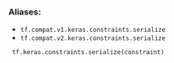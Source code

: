 ### Aliases:
- `tf.compat.v1.keras.constraints.serialize`
- `tf.compat.v2.keras.constraints.serialize`

```
 tf.keras.constraints.serialize(constraint)
```
